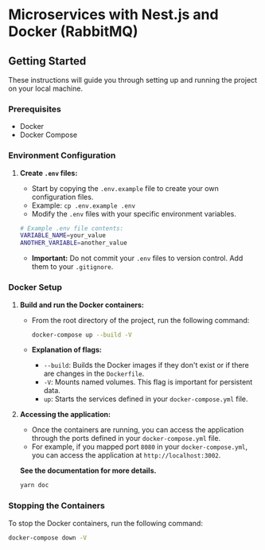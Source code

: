 # Microservices with Nest.js and Docker (RabbitMQ)

## Getting Started

These instructions will guide you through setting up and running the project on your local machine.

### Prerequisites

- Docker
- Docker Compose

### Environment Configuration

1.  **Create `.env` files:**

    - Start by copying the `.env.example` file to create your own configuration files.
    - Example: `cp .env.example .env`
    - Modify the `.env` files with your specific environment variables.

    ```bash
    # Example .env file contents:
    VARIABLE_NAME=your_value
    ANOTHER_VARIABLE=another_value
    ```

    - **Important:** Do not commit your `.env` files to version control. Add them to your `.gitignore`.

### Docker Setup

1.  **Build and run the Docker containers:**

    - From the root directory of the project, run the following command:

      ```bash
      docker-compose up --build -V
      ```

    - **Explanation of flags:**
      - `--build`: Builds the Docker images if they don't exist or if there are changes in the `Dockerfile`.
      - `-V`: Mounts named volumes. This flag is important for persistent data.
      - `up`: Starts the services defined in your `docker-compose.yml` file.

2.  **Accessing the application:**

    - Once the containers are running, you can access the application through the ports defined in your `docker-compose.yml` file.
    - For example, if you mapped port `8080` in your `docker-compose.yml`, you can access the application at `http://localhost:3002`.

    **See the documentation for more details.**

    ```bash
    yarn doc
    ```

### Stopping the Containers

To stop the Docker containers, run the following command:

```bash
docker-compose down -V
```
